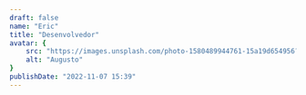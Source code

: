 ```yaml
---
draft: false
name: "Eric"
title: "Desenvolvedor"
avatar: {
    src: "https://images.unsplash.com/photo-1580489944761-15a19d654956?&fit=crop&w=280",
    alt: "Augusto"
}
publishDate: "2022-11-07 15:39"
---
```

